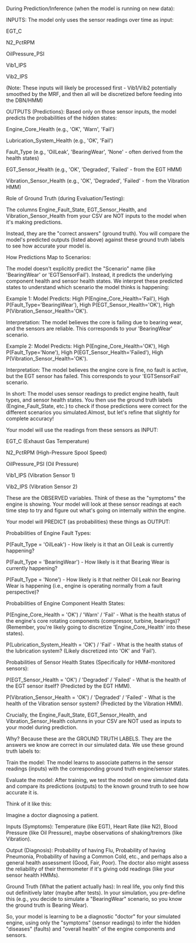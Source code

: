 During Prediction/Inference (when the model is running on new data):

INPUTS: The model only uses the sensor readings over time as input:

EGT_C

N2_PctRPM

OilPressure_PSI

Vib1_IPS

Vib2_IPS

(Note: These inputs will likely be processed first - Vib1/Vib2 potentially smoothed by the MRF, and then all will be discretized before feeding into the DBN/HMM)

OUTPUTS (Predictions): Based only on those sensor inputs, the model predicts the probabilities of the hidden states:

Engine_Core_Health (e.g., 'OK', 'Warn', 'Fail')

Lubrication_System_Health (e.g., 'OK', 'Fail')

Fault_Type (e.g., 'OilLeak', 'BearingWear', 'None' - often derived from the health states)

EGT_Sensor_Health (e.g., 'OK', 'Degraded', 'Failed' - from the EGT HMM)

Vibration_Sensor_Health (e.g., 'OK', 'Degraded', 'Failed' - from the Vibration HMM)

Role of Ground Truth (during Evaluation/Testing):

The columns Engine_Fault_State, EGT_Sensor_Health, and Vibration_Sensor_Health from your CSV are NOT inputs to the model when it's making predictions.

Instead, they are the "correct answers" (ground truth). You will compare the model's predicted outputs (listed above) against these ground truth labels to see how accurate your model is.

How Predictions Map to Scenarios:

The model doesn't explicitly predict the "Scenario" name (like 'BearingWear' or 'EGTSensorFail'). Instead, it predicts the underlying component health and sensor health states. We interpret these predicted states to understand which scenario the model thinks is happening:

Example 1: Model Predicts: High P(Engine_Core_Health='Fail'), High P(Fault_Type='BearingWear'), High P(EGT_Sensor_Health='OK'), High P(Vibration_Sensor_Health='OK').

Interpretation: The model believes the core is failing due to bearing wear, and the sensors are reliable. This corresponds to your 'BearingWear' scenario.

Example 2: Model Predicts: High P(Engine_Core_Health='OK'), High P(Fault_Type='None'), High P(EGT_Sensor_Health='Failed'), High P(Vibration_Sensor_Health='OK').

Interpretation: The model believes the engine core is fine, no fault is active, but the EGT sensor has failed. This corresponds to your 'EGTSensorFail' scenario.

In short: The model uses sensor readings to predict engine health, fault types, and sensor health states. You then use the ground truth labels (Engine_Fault_State, etc.) to check if those predictions were correct for the different scenarios you simulated.Almost, but let's refine that slightly for complete accuracy!

Your model will use the readings from these sensors as INPUT:

EGT_C (Exhaust Gas Temperature)

N2_PctRPM (High-Pressure Spool Speed)

OilPressure_PSI (Oil Pressure)

Vib1_IPS (Vibration Sensor 1)

Vib2_IPS (Vibration Sensor 2)

These are the OBSERVED variables. Think of these as the "symptoms" the engine is showing. Your model will look at these sensor readings at each time step to try and figure out what's going on internally within the engine.

Your model will PREDICT (as probabilities) these things as OUTPUT:

Probabilities of Engine Fault Types:

P(Fault_Type = 'OilLeak') - How likely is it that an Oil Leak is currently happening?

P(Fault_Type = 'BearingWear') - How likely is it that Bearing Wear is currently happening?

P(Fault_Type = 'None') - How likely is it that neither Oil Leak nor Bearing Wear is happening (i.e., engine is operating normally from a fault perspective)?

Probabilities of Engine Component Health States:

P(Engine_Core_Health = 'OK') / 'Warn' / 'Fail' - What is the health status of the engine's core rotating components (compressor, turbine, bearings)? (Remember, you're likely going to discretize 'Engine_Core_Health' into these states).

P(Lubrication_System_Health = 'OK') / 'Fail' - What is the health status of the lubrication system? (Likely discretized into 'OK' and 'Fail').

Probabilities of Sensor Health States (Specifically for HMM-monitored sensors):

P(EGT_Sensor_Health = 'OK') / 'Degraded' / 'Failed' - What is the health of the EGT sensor itself? (Predicted by the EGT HMM).

P(Vibration_Sensor_Health = 'OK') / 'Degraded' / 'Failed' - What is the health of the Vibration sensor system? (Predicted by the Vibration HMM).

Crucially, the Engine_Fault_State, EGT_Sensor_Health, and Vibration_Sensor_Health columns in your CSV are NOT used as inputs to your model during prediction.

Why? Because these are the GROUND TRUTH LABELS. They are the answers we know are correct in our simulated data. We use these ground truth labels to:

Train the model: The model learns to associate patterns in the sensor readings (inputs) with the corresponding ground truth engine/sensor states.

Evaluate the model: After training, we test the model on new simulated data and compare its predictions (outputs) to the known ground truth to see how accurate it is.

Think of it like this:

Imagine a doctor diagnosing a patient.

Inputs (Symptoms): Temperature (like EGT), Heart Rate (like N2), Blood Pressure (like Oil Pressure), maybe observations of shaking/tremors (like Vibration).

Output (Diagnosis): Probability of having Flu, Probability of having Pneumonia, Probability of having a Common Cold, etc., and perhaps also a general health assessment (Good, Fair, Poor). The doctor also might assess the reliability of their thermometer if it's giving odd readings (like your sensor health HMMs).

Ground Truth (What the patient actually has): In real life, you only find this out definitively later (maybe after tests). In your simulation, you pre-define this (e.g., you decide to simulate a "BearingWear" scenario, so you know the ground truth is Bearing Wear).

So, your model is learning to be a diagnostic "doctor" for your simulated engine, using only the "symptoms" (sensor readings) to infer the hidden "diseases" (faults) and "overall health" of the engine components and sensors.